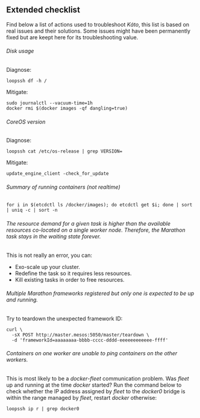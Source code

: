 ## Extended checklist

Find below a list of actions used to troubleshoot *Káto*, this list is based on real issues and their solutions.
Some issues might have been permanently fixed but are keept here for its troubleshooting value.

###### *Disk usage*

Diagnose:
```
loopssh df -h /
```

Mitigate:
```
sudo journalctl --vacuum-time=1h
docker rmi $(docker images -qf dangling=true)
```

###### *CoreOS version*

Diagnose:
```
loopssh cat /etc/os-release | grep VERSION=
```

Mitigate:
```
update_engine_client -check_for_update
```

###### *Summary of running containers (not realtime)*
```
for i in $(etcdctl ls /docker/images); do etcdctl get $i; done | sort | uniq -c | sort -n
```

###### *The resource demand for a given task is higher than the available resources co-located on a single worker node. Therefore, the Marathon task stays in the waiting state forever.*

This is not really an error, you can:
- Exo-scale up your cluster.
- Redefine the task so it requires less resources.
- Kill existing tasks in order to free resources.

###### *Multiple Marathon frameworks registered but only one is expected to be up and running.*

Try to teardown the unexpected framework ID:

```
curl \
  -sX POST http://master.mesos:5050/master/teardown \
  -d 'frameworkId=aaaaaaaa-bbbb-cccc-dddd-eeeeeeeeeeee-ffff'
```

###### *Containers on one worker are unable to ping containers on the other workers.*

This is most likely to be a *docker*-*fleet* communication problem. Was *fleet* up and running at the time *docker* started? Run the command below to check whether the IP address assigned by *fleet* to the *docker0* bridge is within the range managed by *fleet*, restart *docker* otherwise:

```
loopssh ip r | grep docker0
```
